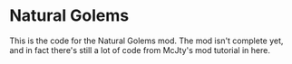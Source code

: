 # Natural Golems
This is the code for the Natural Golems mod. The mod isn't complete yet, and in fact there's still a lot of code from McJty's mod tutorial in here.